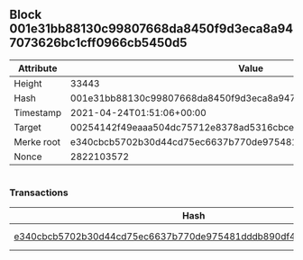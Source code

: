 ## Block 001e31bb88130c99807668da8450f9d3eca8a947073626bc1cff0966cb5450d5

Attribute | Value
--- | ---
Height | 33443
Hash | 001e31bb88130c99807668da8450f9d3eca8a947073626bc1cff0966cb5450d5
Timestamp | 2021-04-24T01:51:06+00:00
Target | 00254142f49eaaa504dc75712e8378ad5316cbcead634704b3734b6271167cc4
Merke root | e340cbcb5702b30d44cd75ec6637b770de975481dddb890df4a5ef1730789981
Nonce | 2822103572

```

```

### Transactions

Hash | Amount
--- | ---
[e340cbcb5702b30d44cd75ec6637b770de975481dddb890df4a5ef1730789981](e340cbcb5702b30d44cd75ec6637b770de975481dddb890df4a5ef1730789981.md) | 10.00000000 SKEPTI 
